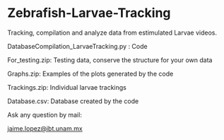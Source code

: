 # Zebrafish-Larvae-Tracking
Tracking, compilation and analyze data from estimulated Larvae videos.

DatabaseCompilation_LarvaeTracking.py : Code

For_testing.zip: Testing data, conserve the structure for your own data

Graphs.zip: Examples of the plots generated by the code

Trackings.zip: Individual larvae trackings

Database.csv: Database created by the code

Ask any question by mail: 

jaime.lopez@ibt.unam.mx

